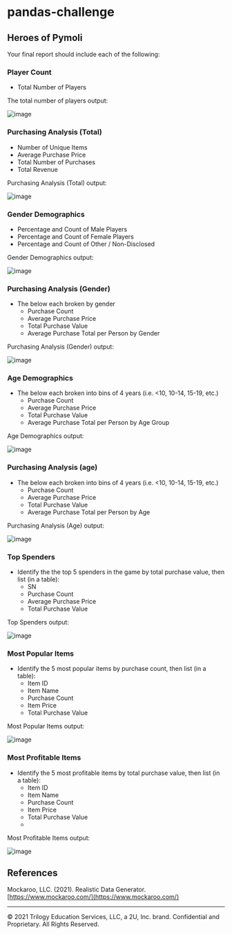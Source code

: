 # pandas-challenge

## Heroes of Pymoli

Your final report should include each of the following:

### Player Count

* Total Number of Players

The total number of players output:

![image](https://user-images.githubusercontent.com/87953612/131426581-9af9daf0-95dd-4ea5-ab8c-f89949251afb.png)

### Purchasing Analysis (Total)

* Number of Unique Items
* Average Purchase Price
* Total Number of Purchases
* Total Revenue

Purchasing Analysis (Total) output:

![image](https://user-images.githubusercontent.com/87953612/131426629-b10ad651-bea8-4b24-856a-33dfbcf12e94.png)

### Gender Demographics

* Percentage and Count of Male Players
* Percentage and Count of Female Players
* Percentage and Count of Other / Non-Disclosed

Gender Demographics output:

![image](https://user-images.githubusercontent.com/87953612/131426649-8fea6a78-ff6c-4019-b6e4-42213e7574c6.png)

### Purchasing Analysis (Gender)

* The below each broken by gender
  * Purchase Count
  * Average Purchase Price
  * Total Purchase Value
  * Average Purchase Total per Person by Gender

 Purchasing Analysis (Gender) output:
 
![image](https://user-images.githubusercontent.com/87953612/131426816-31ffceba-fc18-45da-9051-206a5c4aae5d.png)



### Age Demographics

* The below each broken into bins of 4 years (i.e. &lt;10, 10-14, 15-19, etc.)
  * Purchase Count
  * Average Purchase Price
  * Total Purchase Value
  * Average Purchase Total per Person by Age Group

 Age Demographics output:
 
![image](https://user-images.githubusercontent.com/87953612/131426854-4b922b46-c795-4318-879d-07371c47c8ff.png)


### Purchasing Analysis (age)

* The below each broken into bins of 4 years (i.e. &lt;10, 10-14, 15-19, etc.)
  * Purchase Count
  * Average Purchase Price
  * Total Purchase Value
  * Average Purchase Total per Person by Age

 Purchasing Analysis (Age) output:
 
![image](https://user-images.githubusercontent.com/87953612/131426883-cb7ec188-add8-4758-af04-ecc82d1e0da2.png)

### Top Spenders

* Identify the the top 5 spenders in the game by total purchase value, then list (in a table):
  * SN
  * Purchase Count
  * Average Purchase Price
  * Total Purchase Value

Top Spenders output:

![image](https://user-images.githubusercontent.com/87953612/131426920-153ed906-7e37-4509-996e-94827791458d.png)

### Most Popular Items

* Identify the 5 most popular items by purchase count, then list (in a table):
  * Item ID
  * Item Name
  * Purchase Count
  * Item Price
  * Total Purchase Value

Most Popular Items output:

![image](https://user-images.githubusercontent.com/87953612/131426946-c9bc4106-e60f-4845-97e6-bdab82f83a8b.png)

### Most Profitable Items

* Identify the 5 most profitable items by total purchase value, then list (in a table):
  * Item ID
  * Item Name
  * Purchase Count
  * Item Price
  * Total Purchase Value
  * 
Most Profitable Items output:

![image](https://user-images.githubusercontent.com/87953612/131426978-a7f89d1d-c93d-4d6d-b2f3-dd82289554a2.png)

## References

Mockaroo, LLC. (2021). Realistic Data Generator. [https://www.mockaroo.com/](https://www.mockaroo.com/)

---

© 2021 Trilogy Education Services, LLC, a 2U, Inc. brand. Confidential and Proprietary. All Rights Reserved.
